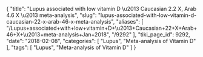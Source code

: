 {
    "title": "Lupus associated with low vitamin D \u2013 Caucasian 2.2 X, Arab 4.6 X \u2013 meta-analysis",
    "slug": "lupus-associated-with-low-vitamin-d-caucasian-22-x-arab-46-x-meta-analysis",
    "aliases": [
        "/Lupus+associated+with+low+vitamin+D+\u2013+Caucasian+22+X+Arab+46+X+\u2013+meta-analysis+Jan+2018",
        "/9292"
    ],
    "tiki_page_id": 9292,
    "date": "2018-02-08",
    "categories": [
        "Lupus",
        "Meta-analysis of Vitamin D"
    ],
    "tags": [
        "Lupus",
        "Meta-analysis of Vitamin D"
    ]
}